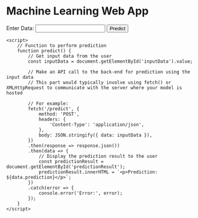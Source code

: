 <!DOCTYPE html>
<html>
<head>
    <title>Machine Learning Web App</title>
    <!-- You may include CSS for styling -->
    <style>
        /* Your CSS styles go here */
    </style>
</head>
<body>
    <h1>Machine Learning Web App</h1>
    <div>
        <label for="inputData">Enter Data:</label>
        <input type="text" id="inputData">
        <button onclick="predict()">Predict</button>
    </div>
    <div id="predictionResult">
        <!-- Display prediction result here -->
    </div>

    <script>
        // Function to perform prediction
        function predict() {
            // Get input data from the user
            const inputData = document.getElementById('inputData').value;

            // Make an API call to the back-end for prediction using the input data
            // This part would typically involve using fetch() or XMLHttpRequest to communicate with the server where your model is hosted

            // For example:
            fetch('/predict', {
                method: 'POST',
                headers: {
                    'Content-Type': 'application/json',
                },
                body: JSON.stringify({ data: inputData }),
            })
            .then(response => response.json())
            .then(data => {
                // Display the prediction result to the user
                const predictionResult = document.getElementById('predictionResult');
                predictionResult.innerHTML = `<p>Prediction: ${data.prediction}</p>`;
            })
            .catch(error => {
                console.error('Error:', error);
            });
        }
    </script>
</body>
</html>
